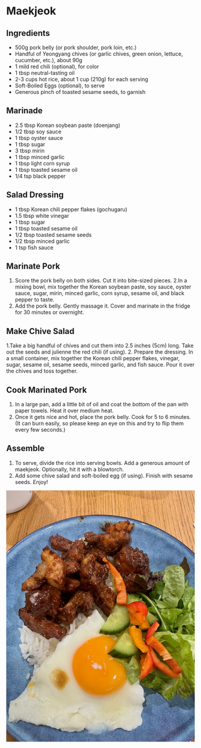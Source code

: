 # Maekjeok

## Ingredients
* 500g pork belly (or pork shoulder, pork loin, etc.)
* Handful of Yeongyang chives (or garlic chives, green onion, lettuce, cucumber, etc.), about 90g
* 1 mild red chili (optional), for color
* 1 tbsp neutral-tasting oil
* 2-3 cups hot rice, about 1 cup (210g) for each serving
* Soft-Boiled Eggs (optional), to serve
* Generous pinch of toasted sesame seeds, to garnish

## Marinade
* 2.5 tbsp Korean soybean paste (doenjang)
* 1/2 tbsp soy sauce
* 1 tbsp oyster sauce
* 1 tbsp sugar
* 3 tbsp mirin
* 1 tbsp minced garlic
* 1 tbsp light corn syrup
* 1 tbsp toasted sesame oil
* 1/4 tsp black pepper

## Salad Dressing
* 1 tbsp Korean chili pepper flakes (gochugaru)
* 1.5 tbsp white vinegar
* 1 tbsp sugar
* 1 tbsp toasted sesame oil
* 1/2 tbsp toasted sesame seeds
* 1/2 tbsp minced garlic
* 1 tsp fish sauce

## Marinate Pork
1. Score the pork belly on both sides. Cut it into bite-sized pieces.
2.In a mixing bowl, mix together the Korean soybean paste, soy sauce, oyster sauce, sugar, mirin, minced garlic, corn syrup, sesame oil, and black pepper to taste.
3. Add the pork belly. Gently massage it. Cover and marinate in the fridge for 30 minutes or overnight.

## Make Chive Salad
1.Take a big handful of chives and cut them into 2.5 inches (5cm) long. Take out the seeds and julienne the red chili (if using).
2. Prepare the dressing. In a small container, mix together the Korean chili pepper flakes, vinegar, sugar, sesame oil, sesame seeds, minced garlic, and fish sauce. Pour it over the chives and toss together.

## Cook Marinated Pork
1. In a large pan, add a little bit of oil and coat the bottom of the pan with paper towels. Heat it over medium heat.
2. Once it gets nice and hot, place the pork belly. Cook for 5 to 6 minutes. (It can burn easily, so please keep an eye on this and try to flip them every few seconds.)

## Assemble
1. To serve, divide the rice into serving bowls. Add a generous amount of maekjeok. Optionally, hit it with a blowtorch. 
2. Add some chive salad and soft-boiled egg (if using). Finish with sesame seeds. Enjoy!

![Alt text](images/Maekjeok.jpeg?raw=true "Maekjeok")